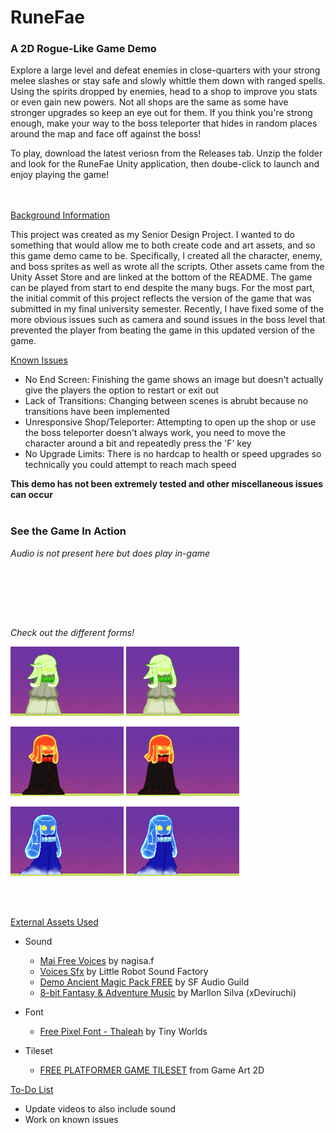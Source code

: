 # RuneFae

### A 2D Rogue-Like Game Demo

Explore a large level and defeat enemies in close-quarters with your strong melee slashes or stay safe and slowly whittle them down with ranged spells. Using the spirits dropped by enemies, head to a shop to improve you stats or even gain new powers. Not all shops are the same as some have stronger upgrades so keep an eye out for them. If you think you're strong enough, make your way to the boss teleporter that hides in random places around the map and face off against the boss!
<br />

To play, download the latest veriosn from the Releases tab. Unzip the folder and look for the RuneFae Unity application, then doube-click to launch and enjoy playing the game!
<br /> <br /> <br />

<ins>Background Information </ins>

This project was created as my Senior Design Project. I wanted to do something that would allow me to both create code and art assets, and so this game demo came to be. Specifically, I created all the character, enemy, and boss sprites as well as wrote all the scripts. Other assets came from the Unity Asset Store and are linked at the bottom of the README. The game can be played from start to end despite the many bugs. For the most part, the initial commit of this project reflects the version of the game that was submitted in my final university semester. Recently, I have fixed some of the more obvious issues such as camera and sound issues in the boss level that prevented the player from beating the game in this updated version of the game.

<ins>Known Issues </ins>
- No End Screen: Finishing the game shows an image but doesn't actually give the players the option to restart or exit out
- Lack of Transitions: Changing between scenes is abrubt because no transitions have been implemented
- Unresponsive Shop/Teleporter: Attempting to open up the shop or use the boss teleporter doesn't always work, you need to move the character around a bit and repeatedly press the 'F' key
- No Upgrade Limits: There is no hardcap to health or speed upgrades so technically you could attempt to reach mach speed

__This demo has not been extremely tested and other miscellaneous issues can occur__
<br /> <br />

### See the Game In Action
*Audio is not present here but does play in-game*

[![]()](https://github.com/user-attachments/assets/3a49646e-4d68-4691-bc82-8ff9d482df94)

[![]()](https://github.com/user-attachments/assets/7f025439-f6bf-4daa-a7b8-ed38d6a12a00)

<br /> <br /> 
*Check out the different forms!*

![Wind Form Melee Attack](DemoMaterial/WindMelee.gif)
![Wind Form Projectile Attack](DemoMaterial/WindProjectile.gif)

![Fire Form Melee Attack](DemoMaterial/FireMelee.gif)
![Fire Form Projectile Attack](DemoMaterial/FireProjectile.gif)

![Water Form Melee Attack](DemoMaterial/WaterMelee.gif)
![Water Form Projectile Attack](DemoMaterial/WaterProjectile.gif)

<br /> <br />

<ins>External Assets Used </ins>

* Sound
    - [Mai Free Voices](https://assetstore.unity.com/packages/audio/sound-fx/voices/mai-free-voices-52907) by nagisa.f
    - [Voices Sfx](https://assetstore.unity.com/packages/audio/sound-fx/voices/voices-sfx-41754) by Little Robot Sound Factory
    - [Demo Ancient Magic Pack FREE](https://assetstore.unity.com/packages/audio/sound-fx/weapons/demo-ancient-magic-pack-free-175093) by SF Audio Guild
    - [8-bit Fantasy & Adventure Music](https://assetstore.unity.com/packages/audio/music/electronic/8-bit-fantasy-adventure-music-211334) by Marllon Silva (xDeviruchi)

* Font
    - [Free Pixel Font - Thaleah](https://assetstore.unity.com/packages/2d/fonts/free-pixel-font-thaleah-140059) by Tiny Worlds

* Tileset
    - [FREE PLATFORMER GAME TILESET](https://www.gameart2d.com/free-platformer-game-tileset.html) from Game Art 2D

<ins>To-Do List </ins>

- Update videos to also include sound
- Work on known issues
